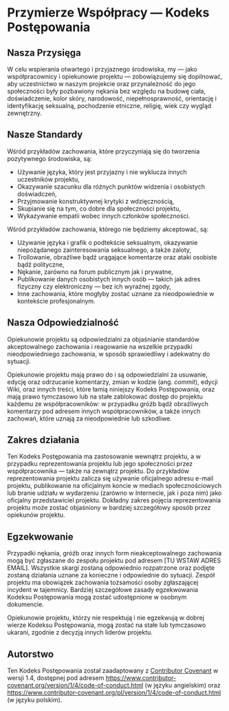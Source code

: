 # Przymierze Współpracy — Kodeks Postępowania

## Nasza Przysięga

W celu wspierania otwartego i przyjaznego środowiska, my — jako współpracownicy i opiekunowie projektu — zobowiązujemy się dopilnować, aby uczestnictwo w naszym projekcie oraz przynależność do jego społeczności były pozbawiony nękania bez względu na budowę ciała, doświadczenie, kolor skóry, narodowość, niepełnosprawność, orientację i identyfikację seksualną, pochodzenie etniczne, religię, wiek czy wygląd zewnętrzny.

## Nasze Standardy

Wśród przykładów zachowania, które przyczyniają się do tworzenia pozytywnego środowiska, są:

* Używanie języka, który jest przyjazny i nie wyklucza innych uczestników projektu,
* Okazywanie szacunku dla różnych punktów widzenia i osobistych doświadczeń,
* Przyjmowanie konstruktywnej krytyki z wdzięcznością,
* Skupianie się na tym, co dobre dla społeczności projektu,
* Wykazywanie empatii wobec innych członków społeczności.

Wśród przykładów zachowania, którego nie będziemy akceptować, są:

* Używanie języka i grafik o podtekście seksualnym, okazywanie niepożądanego zainteresowania seksualnego, a także zaloty,
* Trollowanie, obraźliwe bądź urągające komentarze oraz ataki osobiste bądź polityczne,
* Nękanie, zarówno na forum publicznym jak i prywatne,
* Publikowanie danych osobistych innych osób — takich jak adres fizyczny czy elektroniczny — bez ich wyraźnej zgody,
* Inne zachowania, które mogłyby zostać uznane za nieodpowiednie w kontekście profesjonalnym.

## Nasza Odpowiedzialność

Opiekunowie projektu są odpowiedzialni za objaśnianie standardów akceptowalnego zachowania i reagowanie na wszelkie przypadki nieodpowiedniego zachowania, w sposób sprawiedliwy i adekwatny do sytuacji.

Opiekunowie projektu mają prawo do i są odpowiedzialni za usuwanie, edycję oraz odrzucanie komentarzy, zmian w kodzie (ang. _commit_), edycji Wiki, oraz innych treści, które łamią niniejszy Kodeks Postępowania, oraz mają prawo tymczasowo lub na stałe zablokować dostęp do projektu każdemu ze współpracowników: w przypadku gróźb bądź obraźliwych komentarzy pod adresem innych współpracowników, a także innych zachowań, które uznają za nieodpowiednie lub szkodliwe.

## Zakres działania

Ten Kodeks Postępowania ma zastosowanie wewnątrz projektu, a w przypadku reprezentowania projektu lub jego społeczności przez współpracownika — także na zewnątrz projektu. Do przykładów reprezentowania projektu zalicza się używanie oficjalnego adresu e-mail projektu, publikowanie na oficjalnym koncie w mediach społecznościowych lub branie udziału w wydarzeniu (zarówno w Internecie, jak i poza nim) jako oficjalny przedstawiciel projektu. Dokładny zakres pojęcia reprezentowania projektu może zostać objaśniony w bardziej szczegółowy sposób przez opiekunów projektu.

## Egzekwowanie

Przypadki nękania, gróźb oraz innych form nieakceptowalnego zachowania mogą być zgłaszane do zespołu projektu pod adresem [TU WSTAW ADRES EMAIL]. Wszystkie skargi zostaną odpowiednio rozpatrzone oraz podjęte zostaną działania uznane za konieczne i odpowiednie do sytuacji. Zespół projektu ma obowiązek zachowania tożsamości osoby zgłaszającej incydent w tajemnicy. Bardziej szczegółowe zasady egzekwowania Kodeksu Postępowania mogą zostać udostępnione w osobnym dokumencie.

Opiekunowie projektu, którzy nie respektują i nie egzekwują w dobrej wierze Kodeksu Postępowania, mogą zostać na stałe lub tymczasowo ukarani, zgodnie z decyzją innych liderów projektu.

## Autorstwo

Ten Kodeks Postępowania został zaadaptowany z [Contributor Covenant][homepage] w wersji 1.4, dostępnej pod adresem https://www.contributor-covenant.org/version/1/4/code-of-conduct.html (w języku angielskim) oraz https://www.contributor-covenant.org/pl/version/1/4/code-of-conduct.html (w języku polskim).

[homepage]: https://www.contributor-covenant.org/
